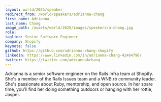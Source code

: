 ```yaml
---
layout: world/2025/speaker
redirect_from: /world/speakers/adrianna-chang
first_name: Adrianna
last_name: Chang
image_path: /assets/world/2025/images/speakers/a-chang.jpg
role:
tagline: Senior Software Engineer
company: Shopify
keynote: false
github: https://github.com/adrianna-chang-shopify
linkedin: https://www.linkedin.com/in/adrianna-chang-42464796/
twitter: https://twitter.com/adriannakchang
---
```


Adrianna is a senior software engineer on the Rails Infra team at Shopify. She's a member of the Rails Issues team and a WNB.rb community leader. She's passionate about Ruby, mentorship, and open source. In her spare time, you'll find her doing something outdoors or hanging with her rottie, Jasper.
